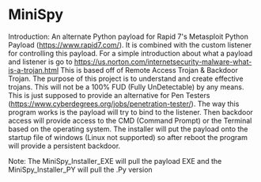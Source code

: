 # MiniSpy
Introduction:
An alternate Python payload for Rapid 7's Metasploit Python Payload (https://www.rapid7.com/).
It is combined with the custom listener for controlling this payload.
For a simple introduction about what a payload and listener is go to
https://us.norton.com/internetsecurity-malware-what-is-a-trojan.html
This is based off of Remote Access Trojan & Backdoor Trojan.
The purpose of this project is to understand and create effective trojans.
This will not be a 100% FUD (Fully UnDetectable) by any means.
This is just supposed to provide an alternative for Pen Testers
(https://www.cyberdegrees.org/jobs/penetration-tester/). The way this program works is
the payload will try to bind to the listener. Then backdoor access will provide access to the
CMD (Command Prompt) or the Terminal based on the operating system. The installer will
put the payload onto the startup file of windows (Linux not supported) so after reboot
the program will provide a persistent backdoor.

Note: The MiniSpy_Installer_EXE will pull the payload EXE and the MiniSpy_Installer_PY
will pull the .Py version
